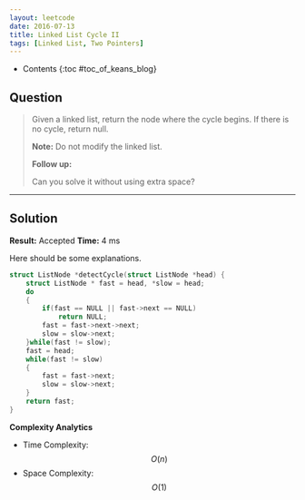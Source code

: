 ```yaml
---
layout: leetcode
date: 2016-07-13
title: Linked List Cycle II
tags: [Linked List, Two Pointers]
---
```


* Contents
{:toc #toc_of_keans_blog}

## Question

> Given a linked list, return the node where the cycle begins. If there is no cycle, return null.
>
>**Note:** Do not modify the linked list.
>
>**Follow up:**
>
>Can you solve it without using extra space?
>
>     

***

## Solution

**Result:** Accepted **Time:** 4 ms

Here should be some explanations.

```c
struct ListNode *detectCycle(struct ListNode *head) {
    struct ListNode * fast = head, *slow = head;
    do
    {
        if(fast == NULL || fast->next == NULL)
            return NULL;
        fast = fast->next->next;
        slow = slow->next;
    }while(fast != slow);
    fast = head;
    while(fast != slow)
    {
        fast = fast->next;
        slow = slow->next;
    }
    return fast;
}
```

**Complexity Analytics**

- Time Complexity: $$O(n)$$
- Space Complexity: $$O(1)$$
